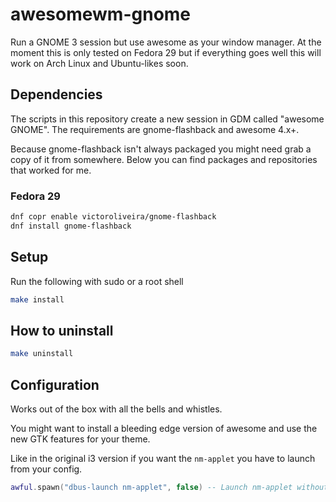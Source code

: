 # awesomewm-gnome

Run a GNOME 3 session but use awesome as your window manager. At the moment this is only tested on Fedora 29 but if everything goes well this will work on Arch Linux and Ubuntu-likes soon.

## Dependencies

The scripts in this repository create a new session in GDM called "awesome GNOME". The requirements are gnome-flashback and awesome 4.x+.

Because gnome-flashback isn't always packaged you might need grab a copy of it from somewhere. Below you can find packages and repositories that worked for me.

### Fedora 29

```sh
dnf copr enable victoroliveira/gnome-flashback
dnf install gnome-flashback
```

## Setup

Run the following with sudo or a root shell

```sh
make install
```

## How to uninstall

```sh
make uninstall
```

## Configuration

Works out of the box with all the bells and whistles. 

You might want to install a bleeding edge version of awesome and use the new GTK features for your theme.

Like in the original i3 version if you want the `nm-applet` you have to launch from your config.

```lua
awful.spawn("dbus-launch nm-applet", false) -- Launch nm-applet without startup id
```